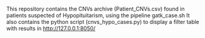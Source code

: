 This repository contains the CNVs archive (Patient_CNVs.csv) found in patients suspected of Hypopituitarism, using the pipeline gatk_case.sh
It also contains the python script (cnvs_hypo_cases.py) to display a filter table with results in http://127.0.0.1:8050/
